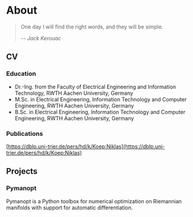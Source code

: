 # About

> One day I will find the right words, and they will be simple.
>
> <cite>-- Jack Kerouac</cite>

## CV

### Education

- Dr.-Ing. from the Faculty of Electrical Engineering and Information
  Technology, RWTH Aachen University, Germany
- M.Sc. in Electrical Engineering, Information Technology and Computer
  Engineering, RWTH Aachen University, Germany
- B.Sc. in Electrical Engineering, Information Technology and Computer
  Engineering, RWTH Aachen University, Germany

### Publications

[https://dblp.uni-trier.de/pers/hd/k/Koep:Niklas](https://dblp.uni-trier.de/pers/hd/k/Koep:Niklas)

## Projects

### Pymanopt

Pymanopt is a Python toolbox for numerical optimization on Riemannian manifolds
with support for automatic differentiation.
